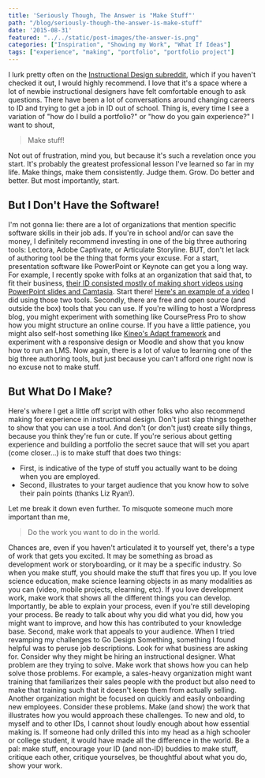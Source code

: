 ```yaml
---
title: 'Seriously Though, The Answer is "Make Stuff"'
path: "/blog/seriously-though-the-answer-is-make-stuff"
date: '2015-08-31'
featured: "../../static/post-images/the-answer-is.png"
categories: ["Inspiration", "Showing my Work", "What If Ideas"]
tags: ["experience", "making", "portfolio", "portfolio project"]
---
```


I lurk pretty often on the [Instructional Design subreddit](https://www.reddit.com/r/instructionaldesign/), which if you haven't checked it out, I would highly recommend. I love that it's a space where a lot of newbie instructional designers have felt comfortable enough to ask questions. There have been a lot of conversations around changing careers to ID and trying to get a job in ID out of school. Thing is, every time I see a variation of "how do I build a portfolio?" or "how do you gain experience?" I want to shout,

> Make stuff!

Not out of frustration, mind you, but because it's such a revelation once you start. It's probably the greatest professional lesson I've learned so far in my life. Make things, make them consistently. Judge them. Grow. Do better and better. But most importantly, start.

## But I Don't Have the Software!

I'm not gonna lie: there are a lot of organizations that mention specific software skills in their job ads. If you're in school and/or can save the money, I definitely recommend investing in one of the big three authoring tools: Lectora, Adobe Captivate, or Articulate Storyline. BUT, don't let lack of authoring tool be the thing that forms your excuse. For a start, presentation software like PowerPoint or Keynote can get you a long way. For example, I recently spoke with folks at an organization that said that, to fit their business, [their ID consisted mostly of making short videos using PowerPoint slides and Camtasia](/blog/inspiration-microlearning-video/). Start there! [Here's an example of a video](http://www.knanthony.com/portfolio/animated-video-in-powerpoint/) I did using those two tools. Secondly, there are free and open source (and outside the box) tools that you can use. If you're willing to host a Wordpress blog, you might experiment with something like CoursePress Pro to show how you might structure an online course. If you have a little patience, you might also self-host something like [Kineo's Adapt framework](http://www.kineo.com/us/services/elearning/authoring-tools/adapt) and experiment with a responsive design or Moodle and show that you know how to run an LMS. Now again, there is a lot of value to learning one of the big three authoring tools, but just because you can't afford one right now is no excuse not to make stuff.

## But What Do I Make?

Here's where I get a little off script with other folks who also recommend making for experience in instructional design. Don't just slap things together to show that you can use a tool. And don't (or don't just) create silly things, because you think they're fun or cute. If you're serious about getting experience and building a portfolio the secret sauce that will set you apart (come closer...) is to make stuff that does two things:

*   First, is indicative of the type of stuff you actually want to be doing when you are employed.
*   Second, illustrates to your target audience that you know how to solve their pain points (thanks Liz Ryan!).

Let me break it down even further. To misquote someone much more important than me,

> Do the work you want to do in the world.

Chances are, even if you haven't articulated it to yourself yet, there's a type of work that gets you excited. It may be something as broad as development work or storyboarding, or it may be a specific industry. So when you make stuff, you should make the stuff that fires you up. If you love science education, make science learning objects in as many modalities as you can (video, mobile projects, elearning, etc). If you love development work, make work that shows all the different things you can develop. Importantly, be able to explain your process, even if you're still developing your process. Be ready to talk about why you did what you did, how you might want to improve, and how this has contributed to your knowledge base. Second, make work that appeals to your audience. When I tried revamping my challenges to Go Design Something, something I found helpful was to peruse job descriptions. Look for what business are asking for. Consider why they might be hiring an instructional designer. What problem are they trying to solve. Make work that shows how you can help solve those problems. For example, a sales-heavy organization might want training that familiarizes their sales people with the product but also need to make that training such that it doesn't keep them from actually selling. Another organization might be focused on quickly and easily onboarding new employees. Consider these problems. Make (and show) the work that illustrates how you would approach these challenges. To new and old, to myself and to other IDs, I cannot shout loudly enough about how essential making is. If someone had only drilled this into my head as a high schooler or college student, it would have made all the difference in the world. Be a pal: make stuff, encourage your ID (and non-ID) buddies to make stuff, critique each other, critique yourselves, be thoughtful about what you do, show your work.
